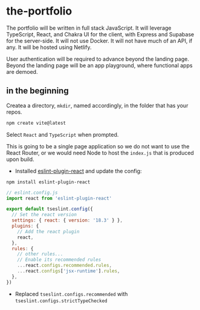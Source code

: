 # the-portfolio

The portfolio will be written in full stack JavaScript. It will leverage TypeScript, React,
and Chakra UI for the client, with Express and Supabase for the server-side. It will
not use Docker. It will not have much of an API, if any. It will be hosted using Netlify.

User authentication will be required to advance beyond the landing page. Beyond the
landing page will be an app playground, where functional apps are demoed.

## in the beginning

Createa a directory, `mkdir`, named accordingly, in the folder that has your repos.

``` bash
npm create vite@latest
```

Select `React` and `TypeScript` when prompted.

This is going to be a single page application so we do not want to use the React Router,
or we would need Node to host the `index.js` that is produced upon build.

- Installed [eslint-plugin-react](https://github.com/jsx-eslint/eslint-plugin-react) and update the config:

`npm install eslint-plugin-react`

```js
// eslint.config.js
import react from 'eslint-plugin-react'

export default tseslint.config({
  // Set the react version
  settings: { react: { version: '18.3' } },
  plugins: {
    // Add the react plugin
    react,
  },
  rules: {
    // other rules...
    // Enable its recommended rules
    ...react.configs.recommended.rules,
    ...react.configs['jsx-runtime'].rules,
  },
})
```

- Replaced `tseslint.configs.recommended` with `tseslint.configs.strictTypeChecked`
